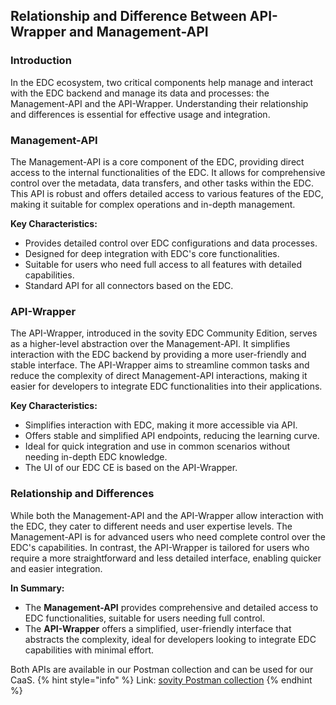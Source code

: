 ## Relationship and Difference Between API-Wrapper and Management-API

### Introduction

In the EDC ecosystem, two critical components help manage and interact with the EDC backend and manage its data and processes: the Management-API and the API-Wrapper. Understanding their relationship and differences is essential for effective usage and integration.

### Management-API

The Management-API is a core component of the EDC, providing direct access to the internal functionalities of the EDC. It allows for comprehensive control over the metadata, data transfers, and other tasks within the EDC. This API is robust and offers detailed access to various features of the EDC, making it suitable for complex operations and in-depth management.

**Key Characteristics:**
- Provides detailed control over EDC configurations and data processes.
- Designed for deep integration with EDC's core functionalities.
- Suitable for users who need full access to all features with detailed capabilities.
- Standard API for all connectors based on the EDC.

### API-Wrapper

The API-Wrapper, introduced in the sovity EDC Community Edition, serves as a higher-level abstraction over the Management-API. It simplifies interaction with the EDC backend by providing a more user-friendly and stable interface. The API-Wrapper aims to streamline common tasks and reduce the complexity of direct Management-API interactions, making it easier for developers to integrate EDC functionalities into their applications.

**Key Characteristics:**
- Simplifies interaction with EDC, making it more accessible via API.
- Offers stable and simplified API endpoints, reducing the learning curve.
- Ideal for quick integration and use in common scenarios without needing in-depth EDC knowledge.
- The UI of our EDC CE is based on the API-Wrapper.

### Relationship and Differences

While both the Management-API and the API-Wrapper allow interaction with the EDC, they cater to different needs and user expertise levels. The Management-API is for advanced users who need complete control over the EDC's capabilities. In contrast, the API-Wrapper is tailored for users who require a more straightforward and less detailed interface, enabling quicker and easier integration.

**In Summary:**
- The **Management-API** provides comprehensive and detailed access to EDC functionalities, suitable for users needing full control.
- The **API-Wrapper** offers a simplified, user-friendly interface that abstracts the complexity, ideal for developers looking to integrate EDC capabilities with minimal effort.

Both APIs are available in our Postman collection and can be used for our CaaS.
{% hint style="info" %} 
Link: <a href="https://github.com/sovity/edc-ce/blob/main/docs/api/postman_collection.json">sovity Postman collection</a>
{% endhint %}
